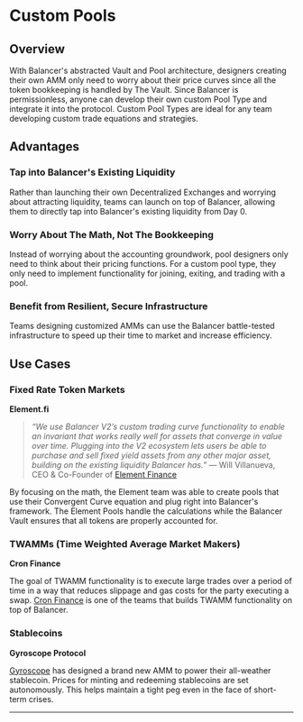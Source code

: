 # Custom Pools

## Overview

With Balancer's abstracted Vault and Pool architecture, designers creating their own AMM only need to worry about their price curves since all the token bookkeeping is handled by The Vault. Since Balancer is permissionless, anyone can develop their own custom Pool Type and integrate it into the protocol. Custom Pool Types are ideal for any team developing custom trade equations and strategies.

## Advantages

### Tap into Balancer's Existing Liquidity

Rather than launching their own Decentralized Exchanges and worrying about attracting liquidity, teams can launch on top of Balancer, allowing them to directly tap into Balancer's existing liquidity from Day 0.

### Worry About The Math, Not The Bookkeeping

Instead of worrying about the accounting groundwork, pool designers only need to think about their pricing functions. For a custom pool type, they only need to implement functionality for joining, exiting, and trading with a pool.

### Benefit from Resilient, Secure Infrastructure

Teams designing customized AMMs can use the Balancer battle-tested infrastructure to speed up their time to market and increase efficiency.

## Use Cases

### Fixed Rate Token Markets

**Element.fi**

> _“We use Balancer V2’s custom trading curve functionality to enable an invariant that works really well for assets that converge in value over time. Plugging into the V2 ecosystem lets users be able to purchase and sell fixed yield assets from any other major asset, building on the existing liquidity Balancer has.” —_ Will Villanueva, CEO & Co-Founder of [Element Finance](https://element.fi/)

By focusing on the math, the Element team was able to create pools that use their Convergent Curve equation and plug right into Balancer's framework. The Element Pools handle the calculations while the Balancer Vault ensures that all tokens are properly accounted for.&#x20;

### TWAMMs (Time Weighted Average Market Makers)

**Cron Finance**

The goal of TWAMM functionality is to execute large trades over a period of time in a way that reduces slippage and gas costs for the party executing a swap. [Cron Finance](https://medium.com/@BalancerGrants/cron-finance-is-developing-twamm-on-top-of-balancer-d5d6bc17919a) is one of the teams that builds TWAMM functionality on top of Balancer.

### **Stablecoins**

**Gyroscope Protocol**

[Gyroscope](https://docs.gyro.finance/gyroscope-protocol/overview) has designed a brand new AMM to power their all-weather stablecoin. Prices for minting and redeeming stablecoins are set autonomously. This helps maintain a tight peg even in the face of short-term crises.

****



